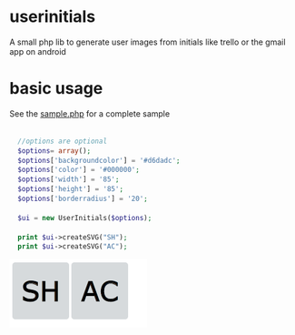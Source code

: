 # userinitials
A small php lib to generate user images from initials like trello or the gmail app on android

# basic usage
See the [sample.php](https://github.com/ManicMapple/userinitials/tree/master/samples) for a complete sample

```php
  
  //options are optional
  $options= array();
  $options['backgroundcolor'] = '#d6dadc';
  $options['color'] = '#000000';
  $options['width'] = '85';
  $options['height'] = '85';
  $options['borderradius'] = '20';
    
  $ui = new UserInitials($options);

  print $ui->createSVG("SH");
  print $ui->createSVG("AC");
```

![Sample](https://raw.githubusercontent.com/ManicMapple/userinitials/master/samples/sample.png)
